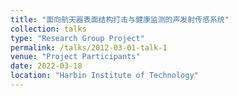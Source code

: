 ```yaml
---
title: "面向航天器表面结构打击与健康监测的声发射传感系统"
collection: talks
type: "Research Group Project"
permalink: /talks/2012-03-01-talk-1
venue: "Project Participants"
date: 2022-03-18
location: "Harbin Institute of Technology"
---
```

